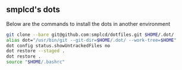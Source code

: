 ## smplcd's dots

Below are the commands to install the dots in another environment
```sh
git clone --bare git@github.com:smplcd/dotfiles.git $HOME/.dot/
alias dot="/usr/bin/git --git-dir=$HOME/.dot/ --work-tree=$HOME"
dot config status.showUntrackedFiles no
dot restore --staged .
dot restore .
source "$HOME/.bashrc"
```
